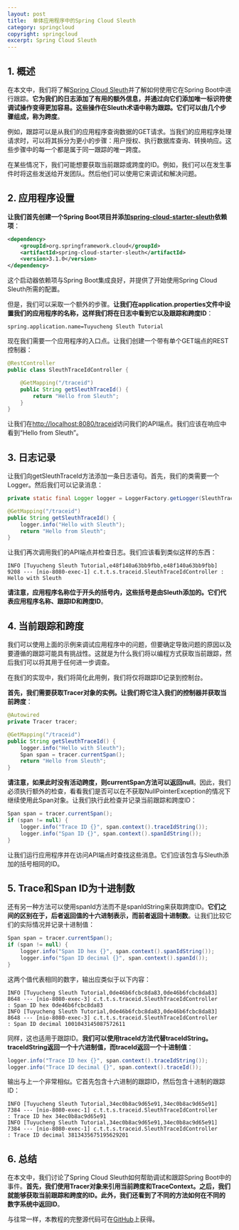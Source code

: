 ```yaml
---
layout: post
title:  单体应用程序中的Spring Cloud Sleuth
category: springcloud
copyright: springcloud
excerpt: Spring Cloud Sleuth
---
```


## 1. 概述

在本文中，我们将了解[Spring Cloud Sleuth](https://www.Tuyucheng.com/spring-cloud-sleuth-single-application)并了解如何使用它在Spring Boot中进行跟踪。**它为我们的日志添加了有用的额外信息，并通过向它们添加唯一标识符使调试操作变得更加容易。这些操作在Sleuth术语中称为跟踪。它们可以由几个步骤组成，称为跨度**。

例如，跟踪可以是从我们的应用程序查询数据的GET请求。当我们的应用程序处理请求时，可以将其拆分为更小的步骤：用户授权、执行数据库查询、转换响应。这些步骤中的每一个都是属于同一跟踪的唯一跨度。

在某些情况下，我们可能想要获取当前跟踪或跨度的ID。例如，我们可以在发生事件时将这些发送给开发团队。然后他们可以使用它来调试和解决问题。

## 2. 应用程序设置

**让我们首先创建一个Spring Boot项目并添加[spring-cloud-starter-sleuth](https://mvnrepository.com/artifact/org.springframework.cloud/spring-cloud-starter-sleuth/3.1.0)依赖项**：

```xml
<dependency>
    <groupId>org.springframework.cloud</groupId>
    <artifactId>spring-cloud-starter-sleuth</artifactId>
    <version>3.1.0</version>
</dependency>
```

这个启动器依赖项与Spring Boot集成良好，并提供了开始使用Spring Cloud Sleuth所需的配置。

但是，我们可以采取一个额外的步骤。**让我们在application.properties文件中设置我们的应用程序的名称，这样我们将在日志中看到它以及跟踪和跨度ID**：

```properties
spring.application.name=Tuyucheng Sleuth Tutorial
```

现在我们需要一个应用程序的入口点。让我们创建一个带有单个GET端点的REST控制器：

```java
@RestController
public class SleuthTraceIdController {

    @GetMapping("/traceid")
    public String getSleuthTraceId() {
        return "Hello from Sleuth";
    }
}
```

让我们在[http://localhost:8080/traceid](http://localhost:8080/traceid)访问我们的API端点。我们应该在响应中看到“Hello from Sleuth”。

## 3. 日志记录

让我们向getSleuthTraceId方法添加一条日志语句。首先，我们的类需要一个Logger。然后我们可以记录消息：

```java
private static final Logger logger = LoggerFactory.getLogger(SleuthTraceIdController.class);

@GetMapping("/traceid")
public String getSleuthTraceId() {
    logger.info("Hello with Sleuth");
    return "Hello from Sleuth";
}
```

让我们再次调用我们的API端点并检查日志。我们应该看到类似这样的东西：

```shell
INFO [Tuyucheng Sleuth Tutorial,e48f140a63bb9fbb,e48f140a63bb9fbb] 9208 --- [nio-8080-exec-1] c.t.t.s.traceid.SleuthTraceIdController : Hello with Sleuth
```

**请注意，应用程序名称位于开头的括号内，这些括号是由Sleuth添加的。它们代表应用程序名称、跟踪ID和跨度ID**。

## 4. 当前跟踪和跨度

我们可以使用上面的示例来调试应用程序中的问题，但要确定导致问题的原因以及要遵循的跟踪可能具有挑战性。这就是为什么我们将以编程方式获取当前跟踪，然后我们可以将其用于任何进一步调查。

在我们的实现中，我们将简化此用例，我们将仅将跟踪ID记录到控制台。

**首先，我们需要获取Tracer对象的实例。让我们将它注入我们的控制器并获取当前跨度**：

```java
@Autowired
private Tracer tracer;

@GetMapping("/traceid")
public String getSleuthTraceId() {
    logger.info("Hello with Sleuth");
    Span span = tracer.currentSpan();
    return "Hello from Sleuth";
}
```

**请注意，如果此时没有活动跨度，则currentSpan方法可以返回null**。因此，我们必须执行额外的检查，看看我们是否可以在不获取NullPointerException的情况下继续使用此Span对象。让我们执行此检查并记录当前跟踪和跨度ID：

```java
Span span = tracer.currentSpan();
if (span != null) {
    logger.info("Trace ID {}", span.context().traceIdString());
    logger.info("Span ID {}", span.context().spanIdString());
}
```

让我们运行应用程序并在访问API端点时查找这些消息。它们应该包含与Sleuth添加的括号相同的ID。

## 5. Trace和Span ID为十进制数

还有另一种方法可以使用spanId方法而不是spanIdString来获取跨度ID。**它们之间的区别在于，后者返回值的十六进制表示，而前者返回十进制数**。让我们比较它们的实际情况并记录十进制值：

```java
Span span = tracer.currentSpan();
if (span != null) {
    logger.info("Span ID hex {}", span.context().spanIdString());
    logger.info("Span ID decimal {}", span.context().spanId());
}
```

这两个值代表相同的数字，输出应类似于以下内容：

```shell
INFO [Tuyucheng Sleuth Tutorial,0de46b6fcbc8da83,0de46b6fcbc8da83] 8648 --- [nio-8080-exec-3] c.t.t.s.traceid.SleuthTraceIdController    : Span ID hex 0de46b6fcbc8da83
INFO [Tuyucheng Sleuth Tutorial,0de46b6fcbc8da83,0de46b6fcbc8da83] 8648 --- [nio-8080-exec-3] c.t.t.s.traceid.SleuthTraceIdController    : Span ID decimal 1001043145087572611
```

同样，这也适用于跟踪ID。**我们可以使用traceId方法代替traceIdString。traceIdString返回一个十六进制值，而traceId返回一个十进制值**：

```java
logger.info("Trace ID hex {}", span.context().traceIdString());
logger.info("Trace ID decimal {}", span.context().traceId());
```

输出与上一个非常相似。它首先包含十六进制的跟踪ID，然后包含十进制的跟踪ID：

```shell
INFO [Tuyucheng Sleuth Tutorial,34ec0b8ac9d65e91,34ec0b8ac9d65e91] 7384 --- [nio-8080-exec-1] c.t.t.s.traceid.SleuthTraceIdController    : Trace ID hex 34ec0b8ac9d65e91
INFO [Tuyucheng Sleuth Tutorial,34ec0b8ac9d65e91,34ec0b8ac9d65e91] 7384 --- [nio-8080-exec-1] c.t.t.s.traceid.SleuthTraceIdController    : Trace ID decimal 3813435675195629201
```

## 6. 总结

在本文中，我们讨论了Spring Cloud Sleuth如何帮助调试和跟踪Spring Boot中的事件。**首先，我们使用Tracer对象来引用当前跨度和TraceContext。之后，我们就能够获取当前跟踪和跨度的ID。此外，我们还看到了不同的方法如何在不同的数字系统中返回ID**。

与往常一样，本教程的完整源代码可在[GitHub](https://github.com/tuyucheng7/taketoday-tutorial4j/tree/master/spring-cloud-modules/spring-cloud-sleuth)上获得。